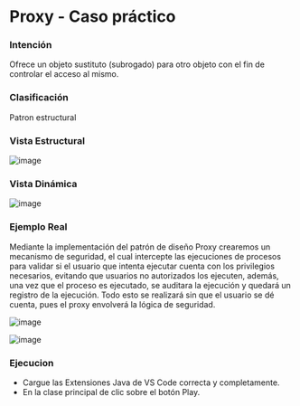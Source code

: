# Proxy - Caso práctico

### Intención

Ofrece un objeto sustituto (subrogado) para otro objeto con el fin de controlar el acceso al mismo.

### Clasificación

Patron estructural

### Vista Estructural

![image](https://user-images.githubusercontent.com/55771796/173483124-d3bcf1a8-9479-48b0-98c6-b0607809819f.png)

### Vista Dinámica

![image](https://user-images.githubusercontent.com/55771796/173483172-ad597daf-466c-4140-ba00-8912cd3d0971.png)

### Ejemplo Real

Mediante la implementación del patrón de diseño Proxy crearemos un mecanismo de seguridad, el cual intercepte las ejecuciones de procesos para validar si el usuario que intenta ejecutar cuenta con los privilegios necesarios, evitando que usuarios no autorizados los ejecuten, además, una vez que el proceso es ejecutado, se auditara la ejecución y quedará un registro de la ejecución. Todo esto se realizará sin que el usuario se dé cuenta, pues el proxy envolverá la lógica de seguridad.

![image](https://user-images.githubusercontent.com/55771796/173483277-090819fc-693c-4d30-87af-92443799d05b.png)

![image](https://user-images.githubusercontent.com/55771796/174158380-af1a017d-ccdb-4c4a-9149-b65eab27f4cc.png)

### Ejecucion

* Cargue las Extensiones Java de VS Code correcta y completamente.
* En la clase principal de clic sobre el botón Play.
